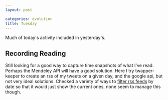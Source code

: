 ```yaml
---
layout: post

categories: evolution
title: Tuesday
---
```







 








Much of today's activity included in yesterday's.

Recording Reading
-----------------

Still looking for a good way to capture time snapshots of what I've
read. Perhaps the Mendeley API will have a good solution. Here I try
twapper-keeper to create an rss of my tweets on a given day, and the
google api, but not very ideal solutions. Checked a variety of ways to
[filter rss
feeds](http://www.readwriteweb.com/archives/6_ways_to_filter_your_rss_feeds.php "http://www.readwriteweb.com/archives/6_ways_to_filter_your_rss_feeds.php")
by date so that it would just show the current ones, none seem to manage
this though.


